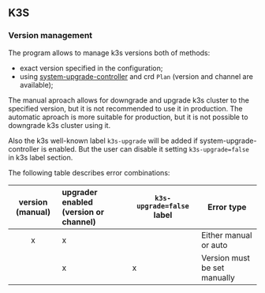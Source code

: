 ## K3S
### Version management
The program allows to manage k3s versions both of methods:
- exact version specified in the configuration;
- using [system-upgrade-controller](https://github.com/rancher/system-upgrade-controller) and crd `Plan` (version and channel are available);

The manual aproach allows for downgrade and upgrade k3s cluster to the specified version, but it is not recommended to use it in production. The automatic aproach is more suitable for production, but it is not possible to downgrade k3s cluster using it.

Also the k3s well-known label `k3s-upgrade` will be added if system-upgrade-controller is enabled. But the user can disable it setting `k3s-upgrade=false` in k3s label section.

The following table describes error combinations:

| version (manual) |upgrader enabled (version or channel)|  `k3s-upgrade=false` label  | Error type                   |
|:----------------:|:------------------------------------|-----------------------------|------------------------------|
|         x        |                 x                   |                             | Either manual or auto        |
|                  |                 x                   |             x               | Version must be set manually |
